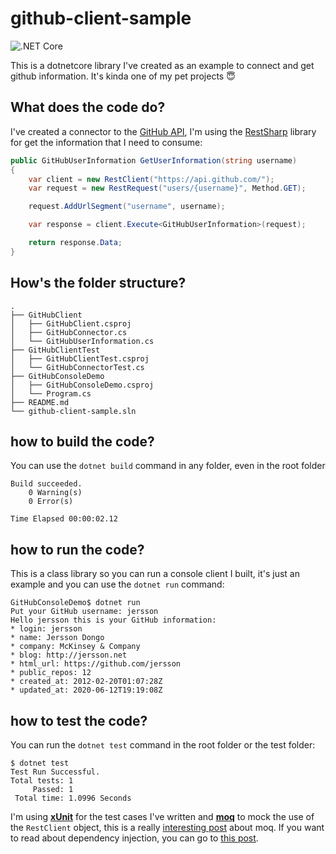 # github-client-sample
![.NET Core](https://github.com/jersson/github-client-sample/workflows/GitHubClient%20Sample/badge.svg?branch=master)

This is a dotnetcore library I've created as an example to connect and get github information. It's kinda one of my pet projects :innocent:

## What does the code do?
I've created a connector to the [GitHub API](https://developer.github.com/v3/), I'm using the [RestSharp](http://restsharp.org/getting-started/#basic-usage) library for get the information that I need to consume:
```c#
public GitHubUserInformation GetUserInformation(string username)
{
    var client = new RestClient("https://api.github.com/");
    var request = new RestRequest("users/{username}", Method.GET);

    request.AddUrlSegment("username", username);

    var response = client.Execute<GitHubUserInformation>(request);

    return response.Data;
}
``` 

## How's the folder structure?
```
.
├── GitHubClient
│   ├── GitHubClient.csproj
│   ├── GitHubConnector.cs
│   └── GitHubUserInformation.cs
├── GitHubClientTest
│   ├── GitHubClientTest.csproj
│   └── GitHubConnectorTest.cs
├── GitHubConsoleDemo
│   ├── GitHubConsoleDemo.csproj
│   └── Program.cs
├── README.md
└── github-client-sample.sln
```

## how to build the code?
You can use the `dotnet build` command in any folder, even in the root folder
```
Build succeeded.
    0 Warning(s)
    0 Error(s)

Time Elapsed 00:00:02.12
```

## how to run the code?
This is a class library so you can run a console client I built, it's just an example and you can use the `dotnet run` command:
```
GitHubConsoleDemo$ dotnet run
Put your GitHub username: jersson
Hello jersson this is your GitHub information:
* login: jersson
* name: Jersson Dongo
* company: McKinsey & Company
* blog: http://jersson.net
* html_url: https://github.com/jersson
* public_repos: 12
* created_at: 2012-02-20T01:07:28Z
* updated_at: 2020-06-12T19:19:08Z
```

## how to test the code?
You can run the `dotnet test` command in the root folder or the test folder:
```
$ dotnet test
Test Run Successful.
Total tests: 1
     Passed: 1
 Total time: 1.0996 Seconds
```

I'm using [**xUnit**](https://xunit.net/docs/getting-started/netcore/cmdline) for the test cases I've written and [**moq**](https://github.com/Moq/moq4/wiki/Quickstart) to mock the use of the `RestClient` object, this is a really [interesting post](https://softchris.github.io/pages/dotnet-moq.html) about moq. If you want to read about dependency injection, you can go to [this post](https://www.c-sharpcorner.com/UploadFile/85ed7a/dependency-injection-in-C-Sharp/).
